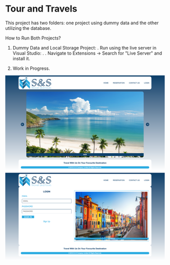 # Tour and Travels

This project has two folders: one project using dummy data and the other utilizing the database.

How to Run Both Projects?

1. Dummy Data and Local Storage Project:
   . Run using the live server in Visual Studio:
   . . Navigate to Extensions -> Search for "Live Server" and install it.

2. Work in Progress.

<img src="./Website Images/Home.png">

<img src="./Website Images/Login.png">
